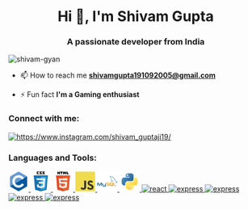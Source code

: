 
<h1 align="center">Hi 👋, I'm Shivam Gupta</h1>
<h3 align="center">A passionate developer from India</h3>
<img align="right" width="400" src="https://cdn.dribbble.com/users/1059583/screenshots/4171367/coding-freak.gif" alt="">
<p align="left"> <img src="https://komarev.com/ghpvc/?username=shivam-gyan&label=Profile%20views&color=0e75b6&style=flat" alt="shivam-gyan" /> </p>

- 📫 How to reach me **shivamgupta191092005@gmail.com**

- ⚡ Fun fact **I'm a Gaming enthusiast**

<h3 align="left">Connect with me:</h3>
<p align="left">
<a href="https://instagram.com/https://www.instagram.com/shivam_guptaji19/" target="blank"><img align="center" src="https://raw.githubusercontent.com/rahuldkjain/github-profile-readme-generator/master/src/images/icons/Social/instagram.svg" alt="https://www.instagram.com/shivam_guptaji19/" height="30" width="40" /></a>
</p>

<h3 align="left">Languages and Tools:</h3>
<p align="left"> <a href="https://www.cprogramming.com/" target="_blank" rel="noreferrer"> <img src="https://raw.githubusercontent.com/devicons/devicon/master/icons/c/c-original.svg" alt="c" width="40" height="40"/> </a> <a href="https://www.w3schools.com/css/" target="_blank" rel="noreferrer"> <img src="https://raw.githubusercontent.com/devicons/devicon/master/icons/css3/css3-original-wordmark.svg" alt="css3" width="40" height="40"/> </a> <a href="https://www.w3.org/html/" target="_blank" rel="noreferrer"> <img src="https://raw.githubusercontent.com/devicons/devicon/master/icons/html5/html5-original-wordmark.svg" alt="html5" width="40" height="40"/> </a> <a href="https://developer.mozilla.org/en-US/docs/Web/JavaScript" target="_blank" rel="noreferrer"> <img src="https://raw.githubusercontent.com/devicons/devicon/master/icons/javascript/javascript-original.svg" alt="javascript" width="40" height="40"/> </a> <a href="https://www.mysql.com/" target="_blank" rel="noreferrer"> <img src="https://raw.githubusercontent.com/devicons/devicon/master/icons/mysql/mysql-original-wordmark.svg" alt="mysql" width="40" height="40"/> </a> <a href="https://www.python.org" target="_blank" rel="noreferrer"> <img src="https://raw.githubusercontent.com/devicons/devicon/master/icons/python/python-original.svg" alt="python" width="40" height="40"/> </a>
<a href="https://reactjs.org" target="_blank" rel="noreferrer">
  <img src="https://upload.wikimedia.org/wikipedia/commons/a/a7/React-icon.svg" alt="react" width="40" height="40"/>
</a> 
<a href="https://expressjs.com" target="_blank" rel="noreferrer">
  <img src="https://vectorified.com/images/express-js-icon-20.png" alt="express" width="40" height="40"/>
</a>
<a href="https://nodejs.com" target="_blank" rel="noreferrer">
  <img src="https://download.logo.wine/logo/Node.js/Node.js-Logo.wine.png" alt="express" width="40" height="40"/>
</a>
<a href="https://mongodb.com" target="_blank" rel="noreferrer">
  <img src="https://1000logos.net/wp-content/uploads/2020/08/MongoDB-Logo-640x400.png" alt="express" width="40" height="40"/>
</a>
<a href="https://flask.com" target="_blank" rel="noreferrer">
  <img src="https://tse2.mm.bing.net/th?id=OIP.Q5EUk28Xc3iCDoMSkrd1_wHaFj&pid=Api&P=0&h=180" alt="express" width="40" height="40"/>
</a>
</p>

